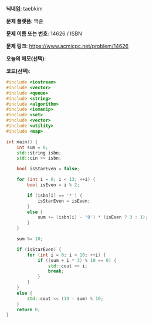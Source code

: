**닉네임**: taebkim

**문제 플랫폼**: 백준

**문제 이름 또는 번호**: 14626 / ISBN

**문제 링크**: https://www.acmicpc.net/problem/14626

**오늘의 메모(선택)**: 

**코드(선택)**:

```c++
#include <iostream>
#include <vector>
#include <queue>
#include <string>
#include <algorithm>
#include <iomanip>
#include <set>
#include <vector>
#include <utility>
#include <map>

int main() {
    int sum = 0;
    std::string isbn;
    std::cin >> isbn;

    bool isStarEven = false;

    for (int i = 0; i < 13; ++i) {
        bool isEven = i % 2;

        if (isbn[i] == '*') {
            isStarEven = isEven;
        }
        else {
            sum += (isbn[i] - '0') * (isEven ? 3 : 1);
        }
    }

    sum %= 10;

    if (isStarEven) {
        for (int i = 0; i < 10; ++i) {
            if ((sum + i * 3) % 10 == 0) {
                std::cout << i;
                break;
            }
        }
    }
    else {
        std::cout << (10 - sum) % 10;
    }
    return 0;
}
```